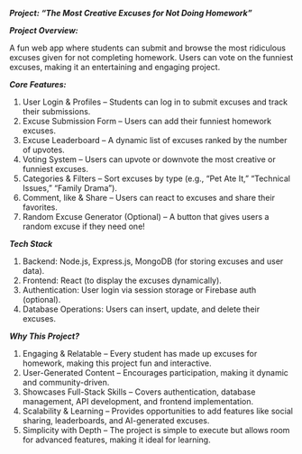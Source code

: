 ***Project: “The Most Creative Excuses for Not Doing Homework”***

***Project Overview:***

A fun web app where students can submit and browse the most ridiculous excuses given for not completing homework. Users can vote on the funniest excuses, making it an entertaining and engaging project.

***Core Features:***

1.	User Login & Profiles – Students can log in to submit excuses and track their submissions.
2.	Excuse Submission Form – Users can add their funniest homework excuses.
3.	Excuse Leaderboard – A dynamic list of excuses ranked by the number of upvotes.
4.	Voting System – Users can upvote or downvote the most creative or funniest excuses.
5.	Categories & Filters – Sort excuses by type (e.g., “Pet Ate It,” “Technical Issues,” “Family Drama”).
6.	Comment, like & Share – Users can react to excuses and share their favorites.
7.	Random Excuse Generator (Optional) – A button that gives users a random excuse if they need one!

***Tech Stack***

1.	Backend: Node.js, Express.js, MongoDB (for storing excuses and user data).
2.	Frontend: React (to display the excuses dynamically).
3.	Authentication: User login via session storage or Firebase auth (optional).
4.	Database Operations: Users can insert, update, and delete their excuses.

***Why This Project?***

1.	Engaging & Relatable – Every student has made up excuses for homework, making this project fun and interactive.
2.	User-Generated Content – Encourages participation, making it dynamic and community-driven.
3.	Showcases Full-Stack Skills – Covers authentication, database management, API development, and frontend implementation.
4.	Scalability & Learning – Provides opportunities to add features like social sharing, leaderboards, and AI-generated excuses.
5.	Simplicity with Depth – The project is simple to execute but allows room for advanced features, making it ideal for learning.


